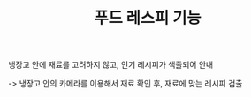 ﻿---
layout: default
title:  "푸드 레스피 기능"
categories: jekyll update
img: art3.jpg
---
 

냉장고 안에 재료를 고려하지 않고, 인기 레시피가 색출되어 안내   

  -> 냉장고 안의 카메라를 이용해서 재료 확인 후, 재료에 맞는 레시피 검출
